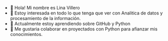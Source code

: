 - 👋 Hola! Mi nombre es Lina Villero
- 👀 Estoy interesada en todo lo que tenga que ver con Analitica de datos y procesamiento de la información.
- 🌱 Actualmente estoy aprendiendo sobre GitHub y Python
- 💞️ Me gustaria colaborar en proyectados con Python para afianzar mis conocimientos.

